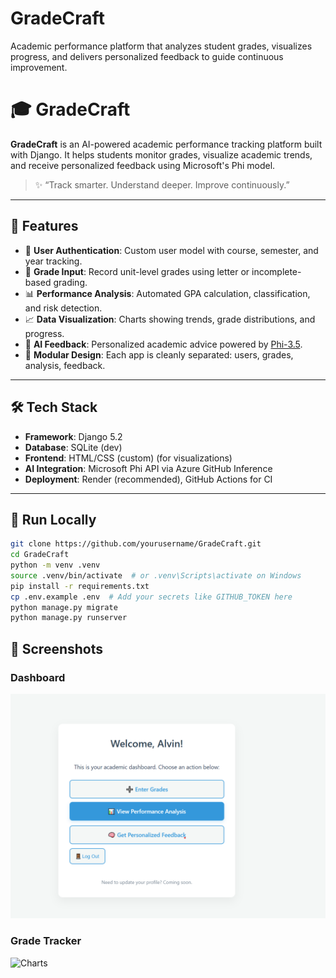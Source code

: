 # GradeCraft
Academic performance platform that analyzes student grades, visualizes progress, and delivers personalized feedback to guide continuous improvement.

# 🎓 GradeCraft

**GradeCraft** is an AI-powered academic performance tracking platform built with Django. It helps students monitor grades, visualize academic trends, and receive personalized feedback using Microsoft's Phi model.

> ✨ “Track smarter. Understand deeper. Improve continuously.”

---

## 🚀 Features

- 🔐 **User Authentication**: Custom user model with course, semester, and year tracking.
- 📝 **Grade Input**: Record unit-level grades using letter or incomplete-based grading.
- 📊 **Performance Analysis**: Automated GPA calculation, classification, and risk detection.
- 📈 **Data Visualization**: Charts showing trends, grade distributions, and progress.
- 🤖 **AI Feedback**: Personalized academic advice powered by [Phi-3.5](https://github.com/microsoft/Phi-3.5-vision-instruct).
- 🧠 **Modular Design**: Each app is cleanly separated: users, grades, analysis, feedback.

---

## 🛠 Tech Stack

- **Framework**: Django 5.2
- **Database**: SQLite (dev)
- **Frontend**: HTML/CSS (custom) (for visualizations)
- **AI Integration**: Microsoft Phi API via Azure GitHub Inference
- **Deployment**: Render (recommended), GitHub Actions for CI

---

## 🧪 Run Locally

```bash
git clone https://github.com/yourusername/GradeCraft.git
cd GradeCraft
python -m venv .venv
source .venv/bin/activate  # or .venv\Scripts\activate on Windows
pip install -r requirements.txt
cp .env.example .env  # Add your secrets like GITHUB_TOKEN here
python manage.py migrate
python manage.py runserver
```

## 📸 Screenshots

### Dashboard
![Dashboard](assets/screenshots/dashboard.png)

### Grade Tracker
![Charts](assets/screenshots/Grade_tracker)

